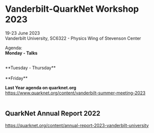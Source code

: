 # Vanderbilt-QuarkNet Workshop 2023
19-23 June 2023<br>
Vanderbilt University, SC6322 - Physics Wing of Stevenson Center<br>

Agenda:<br>
**Monday - Talks**<br>

<br>
**Tuesday - Thursday**<br>

<br>
**Friday**<br>


**Last Year agenda on quarknet.org**
https://www.quarknet.org/content/vanderbilt-summer-meeting-2023 <br>
<br>


## QuarkNet Annual Report 2022
https://quarknet.org/content/annual-report-2023-vanderbilt-university
